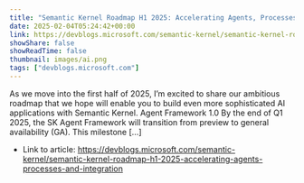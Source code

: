 ```yaml
---
title: "Semantic Kernel Roadmap H1 2025: Accelerating Agents, Processes, and Integration"
date: 2025-02-04T05:24:42+00:00
link: https://devblogs.microsoft.com/semantic-kernel/semantic-kernel-roadmap-h1-2025-accelerating-agents-processes-and-integration
showShare: false
showReadTime: false
thumbnail: images/ai.png
tags: ["devblogs.microsoft.com"]
---
```

As we move into the first half of 2025, I’m excited to share our ambitious roadmap that we hope will enable you to build even more sophisticated AI applications with Semantic Kernel. Agent Framework 1.0 By the end of Q1 2025, the SK Agent Framework will transition from preview to general availability (GA). This milestone […]

- Link to article: https://devblogs.microsoft.com/semantic-kernel/semantic-kernel-roadmap-h1-2025-accelerating-agents-processes-and-integration